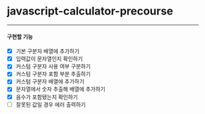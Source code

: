 # javascript-calculator-precourse

---

#### 구현할 기능

- [x] 기본 구분자 배열에 추가하기
- [x] 입력값이 문자열인지 확인하기
- [x] 커스텀 구분자 사용 여부 구분하기
- [x] 커스텀 구분자 포함 부분 추출하기
- [x] 커스텀 구분자 배열에 추가하기
- [x] 문자열에서 숫자 추출해 배열에 추가하기
- [x] 음수가 포함됐는지 확인하기
- [ ] 잘못된 값일 경우 에러 출력하기
